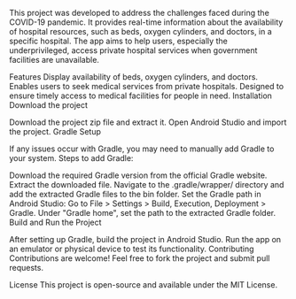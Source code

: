 This project was developed to address the challenges faced during the COVID-19 pandemic. It provides real-time information about the availability of hospital resources, such as beds, oxygen cylinders, and doctors, in a specific hospital. The app aims to help users, especially the underprivileged, access private hospital services when government facilities are unavailable.

Features
Display availability of beds, oxygen cylinders, and doctors.
Enables users to seek medical services from private hospitals.
Designed to ensure timely access to medical facilities for people in need.
Installation
Download the project

Download the project zip file and extract it.
Open Android Studio and import the project.
Gradle Setup

If any issues occur with Gradle, you may need to manually add Gradle to your system.
Steps to add Gradle:

Download the required Gradle version from the official Gradle website.
Extract the downloaded file.
Navigate to the .gradle/wrapper/ directory and add the extracted Gradle files to the bin folder.
Set the Gradle path in Android Studio:
Go to File > Settings > Build, Execution, Deployment > Gradle.
Under "Gradle home", set the path to the extracted Gradle folder.
Build and Run the Project

After setting up Gradle, build the project in Android Studio.
Run the app on an emulator or physical device to test its functionality.
Contributing
Contributions are welcome! Feel free to fork the project and submit pull requests.

License
This project is open-source and available under the MIT License.

